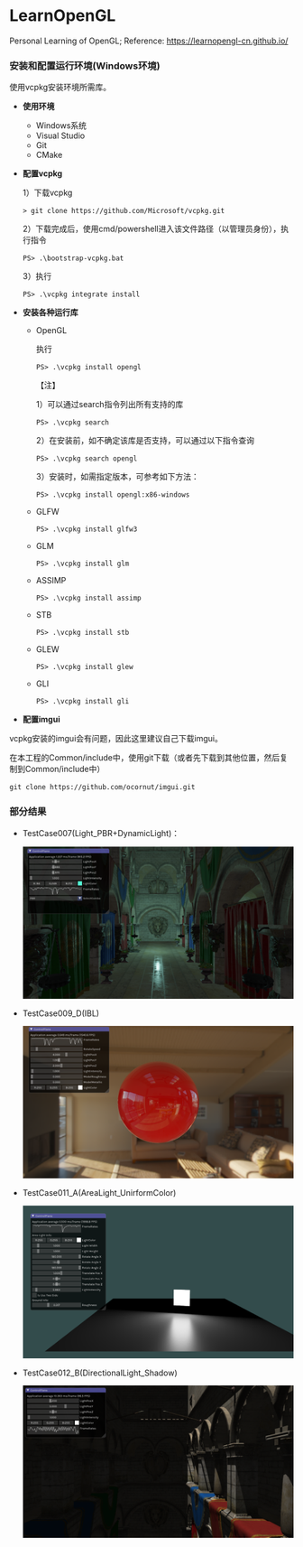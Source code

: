 # LearnOpenGL
Personal Learning of OpenGL; Reference: https://learnopengl-cn.github.io/



### 安装和配置运行环境(Windows环境)

使用vcpkg安装环境所需库。

+ **使用环境**
  
  + Windows系统
  + Visual Studio
  + Git
  + CMake
  
+ **配置vcpkg**

  1）下载vcpkg

  ```
  > git clone https://github.com/Microsoft/vcpkg.git
  ```

  2）下载完成后，使用cmd/powershell进入该文件路径（以管理员身份），执行指令

  ```
  PS> .\bootstrap-vcpkg.bat
  ```

  3）执行

  ```
  PS> .\vcpkg integrate install
  ```

+ **安装各种运行库**

  + OpenGL

    执行

    ```
    PS> .\vcpkg install opengl
    ```

    【注】

    1）可以通过search指令列出所有支持的库

    ```
    PS> .\vcpkg search
    ```

    2）在安装前，如不确定该库是否支持，可以通过以下指令查询

    ```
    PS> .\vcpkg search opengl
    ```

    3）安装时，如需指定版本，可参考如下方法：

    ```
    PS> .\vcpkg install opengl:x86-windows
    ```

  + GLFW

    ```
    PS> .\vcpkg install glfw3
    ```

  + GLM

    ```
    PS> .\vcpkg install glm
    ```

  + ASSIMP

    ```
    PS> .\vcpkg install assimp
    ```

  + STB

    ```
    PS> .\vcpkg install stb
    ```

  + GLEW

    ```
    PS> .\vcpkg install glew
    ```

  + GLI

    ```
    PS> .\vcpkg install gli
    ```

    

+ **配置imgui**

vcpkg安装的imgui会有问题，因此这里建议自己下载imgui。

在本工程的Common/include中，使用git下载（或者先下载到其他位置，然后复制到Common/include中）

```
git clone https://github.com/ocornut/imgui.git
```



### 部分结果

+ TestCase007(Light_PBR+DynamicLight)：

  ![](Results/sponza_pbr.png)

+ TestCase009_D(IBL)

  ![ibl](Results/ibl.png)

+ TestCase011_A(AreaLight_UnirformColor)

  ![area_light_uniform_color](Results/area_light_uniform_color.png)

+ TestCase012_B(DirectionalLight_Shadow)

  ![directional_light_shadow](Results/directional_light_shadow.png)

  

